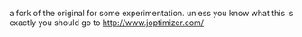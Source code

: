 a fork of the original for some experimentation. unless you know what this is exactly you should go to http://www.joptimizer.com/
